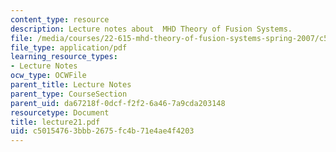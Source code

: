 ```yaml
---
content_type: resource
description: Lecture notes about  MHD Theory of Fusion Systems.
file: /media/courses/22-615-mhd-theory-of-fusion-systems-spring-2007/c50154763bbb2675fc4b71e4ae4f4203_lecture21.pdf
file_type: application/pdf
learning_resource_types:
- Lecture Notes
ocw_type: OCWFile
parent_title: Lecture Notes
parent_type: CourseSection
parent_uid: da67218f-0dcf-f2f2-6a46-7a9cda203148
resourcetype: Document
title: lecture21.pdf
uid: c5015476-3bbb-2675-fc4b-71e4ae4f4203
---
```

